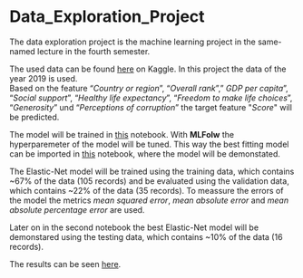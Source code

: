 # Data_Exploration_Project

The data exploration project is the machine learning project in the same-named lecture in the fourth semester.

The used data can be found [here](https://www.kaggle.com/unsdsn/world-happiness) on Kaggle. In this project the data of the year 2019 is used.</br>
Based on the feature “*Country or region*”, “*Overall rank*”,” *GDP per capita*”, “*Social support*”, “*Healthy life expectancy*”, “*Freedom to make life choices*”, “*Generosity*” und “*Perceptions of corruption*” the target feature "*Score*" will be predicted.

The model will be trained in [this](./trainModel.ipynb) notebook. With **MLFolw** the hyperparemeter of the model will be tuned. This way the best fitting model can be imported in [this](./demo.ipynb) notebook, where the model will be demonstated.

The Elastic-Net model will be trained using the training data, which contains ~67% of the data (105 records) and be evaluated using the validation data, which contains ~22% of the data (35 records). To meassure the errors of the model the metrics *mean squared error*, *mean absolute error* and *mean absolute percentage error* are used.

Later on in the second notebook the best Elastic-Net model will be demonstared using the testing data, which contains ~10% of the data (16 records).

The results can be seen [here](./trainModel.ipynb).
